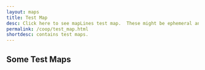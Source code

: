 ```yaml
---
layout: maps
title: Test Map
desc: Click here to see mapLines test map.  These might be ephemeral and change often.
permalink: /coop/test_map.html
shortdesc: contains test maps.
---
```


Some Test Maps
----------
